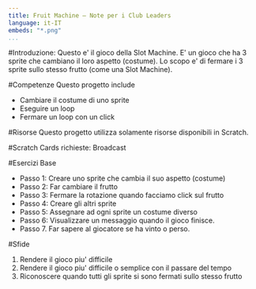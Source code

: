 ```yaml
---
title: Fruit Machine — Note per i Club Leaders                  
language: it-IT
embeds: "*.png"
...
```


#Introduzione:
Questo e' il gioco della Slot Machine. E' un gioco che ha 3 sprite che cambiano il loro aspetto (costume). Lo scopo e' di fermare i 3 sprite sullo stesso frutto (come una Slot Machine).

#Competenze
Questo progetto include

- Cambiare il costume di uno sprite
- Eseguire un loop
- Fermare un loop con un click

#Risorse
Questo progetto utilizza solamente risorse disponibili in Scratch.

#Scratch Cards richieste:
Broadcast

#Esercizi Base
* Passo 1: Creare uno sprite che cambia il suo aspetto (costume)
* Passo 2: Far cambiare il frutto
* Passo 3: Fermare la rotazione quando facciamo click sul frutto
* Passo 4: Creare gli altri sprite
* Passo 5: Assegnare ad ogni sprite un costume diverso
* Passo 6: Visualizzare un messaggio quando il gioco finisce.
* Passo 7. Far sapere al giocatore se ha vinto o perso.

#Sfide
1. Rendere il gioco piu' difficile
2. Rendere il gioco piu' difficile o semplice con il passare del tempo
3. Riconoscere quando tutti gli sprite si sono fermati sullo stesso frutto
